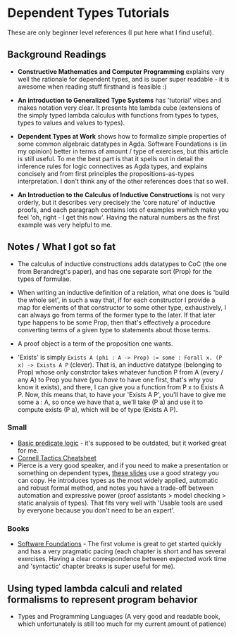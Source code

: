 # Dependent Types Tutorials

These are only beginner level references (I put here what I find useful).

## Background Readings

+ **Constructive Mathematics and Computer Programming** explains very well the rationale for dependent types, and is super super readable - it is awesome when reading stuff firsthand is feasible :)

+ **An introduction to Generalized Type Systems** has 'tutorial' vibes and makes notation very clear. It presents hte lambda cube (extensions of the simply typed lambda calculus with functions from types to types, types to values and values to types).

+ **Dependent Types at Work** shows how to formalize simple properties of some common algebraic datatypes in Agda. Software Foundations is (in my opinion) better in terms of amount / type of exercises, but this article is still useful. To me the best part is that it spells out in detail the inference rules for logic connectives as Agda types, and explains concisely and from first principles the propositions-as-types interpretation. I don't think any of the other references does that so well.

+ **An Introduction to the Calculus of Inductive Constructions** is not very orderly, but it describes very precisely the 'core nature' of inductive proofs, and each paragraph contains lots of examples wwhich make you feel 'oh, right - I get this now'. Having the natural numbers as the first example was very helpful to me.

## Notes / What I got so fat

* The calculus of inductive constructions adds datatypes to CoC (the one from Berandregt's paper), and has one separate sort (Prop) for the types of formulae.

* When writing an inductive definition of a relation, what one does is 'build the whole set', in such a way that, if for each constructor I provide a map for elements of that constructor to some other type, exhaustively, I can always go from terms of the former type to the later. If that later type happens to be some Prop, then that's effectively a procedure converting terms of a given type to statements about those terms. 

* A proof object is a term of the proposition one wants.

* 'Exists' is simply `Exists A (phi : A -> Prop) := some : Forall x. (P x) -> Exists A P` (clever). That is, an inductive datatype (belonging to Prop) whose only constrctor takes whatever function P from A (every / any A) to Prop you have (you *have* to have one first, that's why you know it exists), and there, I can give you a function from P x to Exists A P. Now, this means that, to have your 'Exists A P', you'll have to give me some a : A, so once we have that a, we'll take (P a) and use it to compute exists (P a), which will be of type (Exists A P).


### Small

+ [Basic predicate logic](https://coq.inria.fr/tutorial/1-basic-predicate-calculus) - it's supposed to be outdated, but it worked great for me.
+ [Cornell Tactics Cheatsheet](https://www.cs.cornell.edu/courses/cs3110/2018sp/a5/coq-tactics-cheatsheet.html)
+ Pierce is a very good speaker, and if you need to make a presentation or something on dependent types, [these slides](https://www.seas.upenn.edu/~sweirich/plmw12/Slides/plmw12-Pierce.pdf) use a good strategy you can copy. He introduces types as the most widely applied, automatic and robust formal method, and notes you have a trade-off between automation and expressive power (proof assistants > model checking > static analysis of types). That fits very well with 'Usable tools are used by everyone because you don't need to be an expert'.

### Books

+ [Software Foundations](https://softwarefoundations.cis.upenn.edu/) - The first volume is great to get started quickly and has a very
  pragmatic pacing (each chapter is short and has several exercises. Having a clear correspondence between expected work time and 'syntactic'
  chapter breaks is super useful for me).

## Using typed lambda calculi and related formalisms to represent program behavior

+ Types and Programming Languages (A very good and readable book, which unfortunately is still too much for my current amount of patience)
